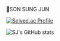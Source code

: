 💎SON SUNG JUN

[![Solved.ac Profile](http://mazassumnida.wtf/api/v2/generate_badge?boj=son_sj)](https://solved.ac/son_sj/)

![SJ's GitHub stats](https://github-readme-stats.vercel.app/api?username=sj-son&show_icons=true&theme=gruvbox)


<!--
**sj-son/sj-son** is a ✨ _special_ ✨ repository because its `README.md` (this file) appears on your GitHub profile.

Here are some ideas to get you started:

- 🔭 I’m currently working on ...
- 🌱 I’m currently learning ...
- 👯 I’m looking to collaborate on ...
- 🤔 I’m looking for help with ...
- 💬 Ask me about ...
- 📫 How to reach me: ...
- 😄 Pronouns: ...
- ⚡ Fun fact: ...
-->
